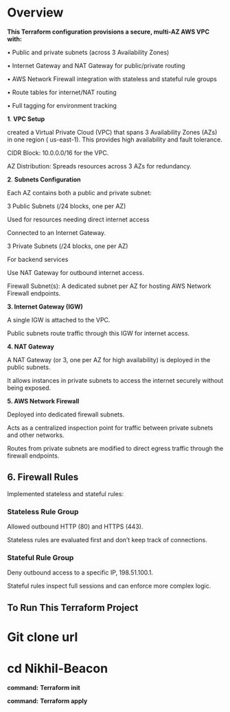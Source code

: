 # Overview

**This Terraform configuration provisions a secure, multi-AZ AWS VPC with:**

•	Public and private subnets (across 3 Availability Zones)

•	Internet Gateway and NAT Gateway for public/private routing

•	AWS Network Firewall integration with stateless and stateful rule groups

•	Route tables for internet/NAT routing

•	Full tagging for environment tracking


 **1**. **VPC Setup**
 
created a Virtual Private Cloud (VPC) that spans 3 Availability Zones (AZs) in one region ( us-east-1). This provides high availability and fault tolerance.

CIDR Block: 10.0.0.0/16 for the VPC.

AZ Distribution: Spreads resources across 3 AZs for redundancy.

 **2**. **Subnets Configuration**
 
Each AZ contains both a public and private subnet:

3 Public Subnets (/24 blocks, one per AZ)

Used for resources needing direct internet access 

Connected to an Internet Gateway.

3 Private Subnets (/24 blocks, one per AZ)

For backend services 

Use NAT Gateway for outbound internet access.

Firewall Subnet(s): A dedicated subnet per AZ for hosting AWS Network Firewall endpoints.

 **3. Internet Gateway (IGW)**
 
A single IGW is attached to the VPC.

Public subnets route traffic through this IGW for internet access.

 **4. NAT Gateway**
 
A NAT Gateway (or 3, one per AZ for high availability) is deployed in the public subnets.

It allows instances in private subnets to access the internet securely without being exposed.

 **5. AWS Network Firewall**
 
Deployed into dedicated firewall subnets.

Acts as a centralized inspection point for traffic between private subnets and other networks.

Routes from private subnets are modified to direct egress traffic through the firewall endpoints.

## 6. Firewall Rules

 Implemented stateless and stateful rules:

### Stateless Rule Group
Allowed outbound HTTP (80) and HTTPS (443).

Stateless rules are evaluated first and don’t keep track of connections.

### Stateful Rule Group
Deny outbound access to a specific IP, 198.51.100.1.

Stateful rules inspect full sessions and can enforce more complex logic.


   ## To Run This Terraform Project

   # Git clone url

   # cd Nikhil-Beacon

   **command:**  **Terraform init**
   
   **command:**   **Terraform apply**
   

